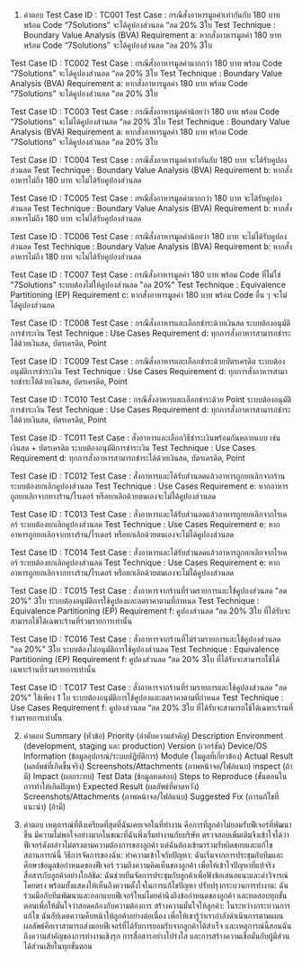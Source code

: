 1. คำตอบ
Test Case ID : TC001
Test Case : กรณีสั่งอาหารมูลค่าเท่ากันกับ 180 บาท พร้อม Code “7Solutions” จะได้คูปองส่วนลด “ลด 20% 3ใบ
Test Technique : Boundary Value Analysis (BVA)
Requirement a: หากสั่งอาหารมูลค่า 180 บาท พร้อม Code “7Solutions” จะได้คูปองส่วนลด “ลด 20% 3ใบ

Test Case ID : TC002
Test Case : กรณีสั่งอาหารมูลค่ามากกว่า 180 บาท พร้อม Code “7Solutions” จะได้คูปองส่วนลด “ลด 20% 3ใบ
Test Technique : Boundary Value Analysis (BVA)
Requirement a: หากสั่งอาหารมูลค่า 180 บาท พร้อม Code “7Solutions” จะได้คูปองส่วนลด “ลด 20% 3ใบ

Test Case ID : TC003
Test Case : กรณีสั่งอาหารมูลค่าน้อยว่า 180 บาท พร้อม Code “7Solutions” จะไม่ได้คูปองส่วนลด “ลด 20% 3ใบ
Test Technique : Boundary Value Analysis (BVA)
Requirement a: หากสั่งอาหารมูลค่า 180 บาท พร้อม Code “7Solutions” จะได้คูปองส่วนลด “ลด 20% 3ใบ

Test Case ID : TC004
Test Case : กรณีสั่งอาหารมูลค่าเท่ากันกับ 180 บาท จะได้รับคูปองส่วนลด
Test Technique : Boundary Value Analysis (BVA)
Requirement b: หากสั่งอาหารไม่ถึง 180 บาท จะไม่ได้รับคูปองส่วนลด

Test Case ID : TC005
Test Case : กรณีสั่งอาหารมูลค่ามากกว่า 180 บาท จะได้รับคูปองส่วนลด
Test Technique : Boundary Value Analysis (BVA)
Requirement b: หากสั่งอาหารไม่ถึง 180 บาท จะไม่ได้รับคูปองส่วนลด

Test Case ID : TC006
Test Case : กรณีสั่งอาหารมูลค่าน้อยว่า 180 บาท จะไม่ได้รับคูปองส่วนลด
Test Technique : Boundary Value Analysis (BVA)
Requirement b: หากสั่งอาหารไม่ถึง 180 บาท จะไม่ได้รับคูปองส่วนลด


Test Case ID : TC007
Test Case : กรณีสั่งอาหารมูลค่า 180 บาท พร้อม Code ที่ไม่ใช่ "7Solutions" ระบบต้องไม่ให้คูปองส่วนลด "ลด 20%"
Test Technique : Equivalence Partitioning (EP)
Requirement c: หากสั่งอาหารมูลค่า 180 บาท พร้อม Code อื่น ๆ จะไม่ได้คูปองส่วนลด

Test Case ID : TC008
Test Case : กรณีสั่งอาหารและเลือกชำระด้วยเงินสด ระบบต้องอนุมัติการชำระเงิน
Test Technique : Use Cases
Requirement d: ทุกการสั่งอาหารสามารถชําระได้ด้วยเงินสด, บัตรเครดิต, Point

Test Case ID : TC009
Test Case : กรณีสั่งอาหารและเลือกชำระด้วยบัตรเครดิต ระบบต้องอนุมัติการชำระเงิน
Test Technique : Use Cases
Requirement d: ทุกการสั่งอาหารสามารถชําระได้ด้วยเงินสด, บัตรเครดิต, Point

Test Case ID : TC010
Test Case : กรณีสั่งอาหารและเลือกชำระด้วย Point ระบบต้องอนุมัติการชำระเงิน
Test Technique : Use Cases
Requirement d: ทุกการสั่งอาหารสามารถชําระได้ด้วยเงินสด, บัตรเครดิต, Point

Test Case ID : TC011
Test Case : สั่งอาหารและเลือกวิธีชำระเงินพร้อมกันหลายแบบ เช่น เงินสด + บัตรเครดิต ระบบต้องอนุมัติการชำระเงิน
Test Technique : Use Cases
Requirement d: ทุกการสั่งอาหารสามารถชําระได้ด้วยเงินสด, บัตรเครดิต, Point

Test Case ID : TC012
Test Case : สั่งอาหารและได้รับส่วนลดแล้วอาหารถูกยกเลิกจากร้าน ระบบต้องยกเลิกคูปองส่วนลด
Test Technique : Use Cases
Requirement e: หากอาหารถูกยกเลิกจากทางร้าน/ไรเดอร์ หรือยกเลิกด้วยตนเองจะไม่ได้คูปองส่วนลด

Test Case ID : TC013
Test Case : สั่งอาหารและได้รับส่วนลดแล้วอาหารถูกยกเลิกจากไรเดอร์ ระบบต้องยกเลิกคูปองส่วนลด
Test Technique : Use Cases
Requirement e: หากอาหารถูกยกเลิกจากทางร้าน/ไรเดอร์ หรือยกเลิกด้วยตนเองจะไม่ได้คูปองส่วนลด

Test Case ID : TC014
Test Case : สั่งอาหารและได้รับส่วนลดแล้วอาหารถูกยกเลิกจากไรเดอร์ ระบบต้องยกเลิกคูปองส่วนลด
Test Technique : Use Cases
Requirement e: หากอาหารถูกยกเลิกจากทางร้าน/ไรเดอร์ หรือยกเลิกด้วยตนเองจะไม่ได้คูปองส่วนลด

Test Case ID : TC015
Test Case : สั่งอาหารจากร้านที่ร่วมรายการและใช้คูปองส่วนลด "ลด 20%" 3ใบ ระบบต้องอนุมัติการใช้คูปองและลดราคาตามที่กำหนด
Test Technique : Equivalence Partitioning (EP)
Requirement f: คูปองส่วนลด “ลด 20% 3ใบ ที่ได้รับจะสามารถใช้ได้เฉพาะร้านที่ร่วมรายการเท่านั้น

Test Case ID : TC016
Test Case : สั่งอาหารจากร้านที่ไม่ร่วมรายการและใช้คูปองส่วนลด "ลด 20%" 3ใบ ระบบต้องไม่อนุมัติการใช้คูปองส่วนลด
Test Technique : Equivalence Partitioning (EP)
Requirement f: คูปองส่วนลด “ลด 20% 3ใบ ที่ได้รับจะสามารถใช้ได้เฉพาะร้านที่ร่วมรายการเท่านั้น

Test Case ID : TC017
Test Case : สั่งอาหารจากร้านที่ร่วมรายการและใช้คูปองส่วนลด "ลด 20%" ใช้เพียง 1 ใบ ระบบต้องอนุมัติการใช้คูปองและลดราคาตามที่กำหนด
Test Technique : Use Cases
Requirement f: คูปองส่วนลด “ลด 20% 3ใบ ที่ได้รับจะสามารถใช้ได้เฉพาะร้านที่ร่วมรายการเท่านั้น




2. คำตอบ
Summary (หัวข้อ)
Priority (ลำดับความสำคัญ)
Description
Environment (development, staging และ production)
Version (เวอร์ชัน)
Device/OS Information (ข้อมูลอุปกรณ์/ระบบปฏิบัติการ)
Module (โมดูลที่เกี่ยวข้อง)
Actual Result (ผลลัพธ์ที่เกิดขึ้นจริง)
Screenshots/Attachments (ภาพหน้าจอ/ไฟล์แนบ)
inspect (ถ้ามี)
Impact (ผลกระทบ)
Test Data (ข้อมูลทดสอบ)
Steps to Reproduce (ขั้นตอนในการทำให้เกิดปัญหา)
Expected Result (ผลลัพธ์ที่คาดหวัง)
Screenshots/Attachments (ภาพหน้าจอ/ไฟล์แนบ)
Suggested Fix (การแก้ไขที่แนะนำ) (ถ้ามี)


3. คำตอบ
เหตุการณ์ที่ตึงเครียดที่สุดที่ฉันเคยเจอในที่ทำงาน คือการที่ลูกค้าไม่ยอมรับฟีเจอร์ที่พัฒนาขึ้น มีความไม่พอใจอย่างมากในขณะที่ฉันพึ่งเริ่มทำงานกับบริษัท ตรวจสอบเพิ่มเติมจึงเข้าใจได้ว่าฟีเจอร์ดังกล่าวไม่ตรงตามความต้องการของลูกค้า แต่ฉันต้องเข้ามาร่วมรับผิดชอบและแก้ไขสถานการณ์นี้
วิธีการจัดการของฉัน:
ทำความเข้าใจกับปัญหา: ฉันเริ่มจากการประชุมกับทีมและศึกษาข้อมูลข้อกำหนดของฟีเจอร์ รวมถึงความคิดเห็นของลูกค้า เพื่อให้เข้าใจปัญหาที่แท้จริง
สื่อสารกับลูกค้าอย่างใกล้ชิด: ฉันช่วยทีมจัดการประชุมกับลูกค้าเพื่อฟังข้อเสนอแนะและคำวิจารณ์โดยตรง พร้อมทั้งแสดงให้เห็นถึงความตั้งใจในการแก้ไขปัญหา
ปรับปรุงกระบวนการทำงาน: ฉันร่วมมือกับทีมพัฒนาและออกแบบฟีเจอร์ใหม่โดยคำนึงถึงข้อกำหนดของลูกค้า และทดสอบทุกขั้นตอนเพื่อให้มั่นใจว่าสอดคล้องกับความต้องการ
สร้างความมั่นใจให้ลูกค้า: ในระหว่างกระบวนการแก้ไข ฉันอัปเดตความคืบหน้าให้ลูกค้าอย่างต่อเนื่อง เพื่อให้เขารู้ว่าเรากำลังดำเนินการตามแผน
ผลลัพธ์คือเราสามารถส่งมอบฟีเจอร์ที่ได้รับการยอมรับจากลูกค้าได้สำเร็จ และเหตุการณ์นี้สอนฉันถึงความสำคัญของการทำงานเชิงรุก การสื่อสารอย่างโปร่งใส และการสร้างความเชื่อมั่นกับผู้มีส่วนได้ส่วนเสียในทุกขั้นตอน

